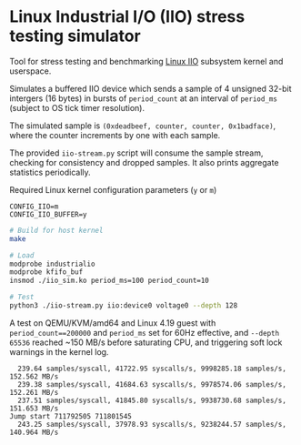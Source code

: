 # Linux Industrial I/O (IIO) stress testing simulator

Tool for stress testing and benchmarking [Linux IIO](https://www.kernel.org/doc/html/latest/driver-api/iio/index.html)
subsystem kernel and userspace.

Simulates a buffered IIO device which sends a sample of 4 unsigned 32-bit intergers (16 bytes)
in bursts of `period_count` at an interval of `period_ms` (subject to OS tick timer resolution).

The simulated sample is `(0xdeadbeef, counter, counter, 0x1badface)`, where the counter
increments by one with each sample.

The provided `iio-stream.py` script will consume the sample stream,
checking for consistency and dropped samples.
It also prints aggregate statistics periodically.

Required Linux kernel configuration parameters (`y` or `m`)

```
CONFIG_IIO=m
CONFIG_IIO_BUFFER=y
```

```sh
# Build for host kernel
make

# Load
modprobe industrialio
modprobe kfifo_buf
insmod ./iio_sim.ko period_ms=100 period_count=10

# Test
python3 ./iio-stream.py iio:device0 voltage0 --depth 128
```

A test on QEMU/KVM/amd64 and Linux 4.19 guest with `period_count==200000` and `period_ms` set for 60Hz effective,
and `--depth 65536` reached ~150 MB/s before saturating CPU, and triggering soft lock warnings in the kernel log.

```
  239.64 samples/syscall, 41722.95 syscalls/s, 9998285.18 samples/s, 152.562 MB/s
  239.38 samples/syscall, 41684.63 syscalls/s, 9978574.06 samples/s, 152.261 MB/s
  237.51 samples/syscall, 41845.80 syscalls/s, 9938730.68 samples/s, 151.653 MB/s
Jump start 711792505 711801545
  243.25 samples/syscall, 37978.93 syscalls/s, 9238244.57 samples/s, 140.964 MB/s
```
